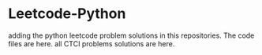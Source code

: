 # Leetcode-Python
adding the python leetcode problem solutions in this repositories. 
The code files are here.
all CTCI problems solutions are here.


















































































































































































































































































































































































































































































































































































































































































































































































































































































































































































































































































































































































































































































